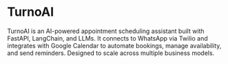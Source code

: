 # TurnoAI
TurnoAI is an AI-powered appointment scheduling assistant built with FastAPI, LangChain, and LLMs. It connects to WhatsApp via Twilio and integrates with Google Calendar to automate bookings, manage availability, and send reminders. Designed to scale across multiple business models.
